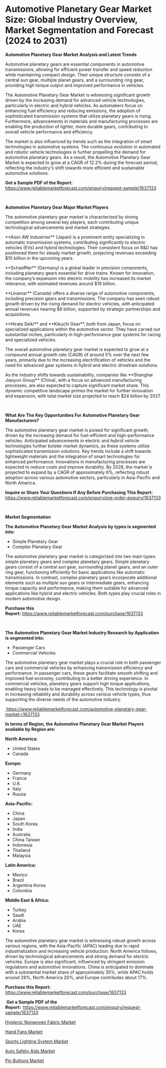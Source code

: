 <p><h1>Automotive Planetary Gear Market Size: Global Industry Overview, Market Segmentation and Forecast (2024 to 2031)</h1></p><p><strong>Automotive Planetary Gear Market Analysis and Latest Trends</strong></p>
<p><p>Automotive planetary gears are essential components in automotive transmissions, allowing for efficient power transfer and speed reduction while maintaining compact design. Their unique structure consists of a central sun gear, multiple planet gears, and a surrounding ring gear, providing high torque output and improved performance in vehicles.</p><p>The Automotive Planetary Gear Market is witnessing significant growth driven by the increasing demand for advanced vehicle technologies, particularly in electric and hybrid vehicles. As automakers focus on enhancing fuel efficiency and reducing emissions, the adoption of sophisticated transmission systems that utilize planetary gears is rising. Furthermore, advancements in materials and manufacturing processes are enabling the production of lighter, more durable gears, contributing to overall vehicle performance and efficiency.</p><p>The market is also influenced by trends such as the integration of smart technologies in automotive systems. The continuous evolution in automated and robotic vehicle technologies is further propelling the demand for automotive planetary gears. As a result, the Automotive Planetary Gear Market is expected to grow at a CAGR of 12.2% during the forecast period, reflecting the industry's shift towards more efficient and sustainable automotive solutions.</p></p>
<p><strong>Get a Sample PDF of the Report:&nbsp;</strong> <a href="https://www.reliablemarketforecast.com/enquiry/request-sample/1637133">https://www.reliablemarketforecast.com/enquiry/request-sample/1637133</a></p>
<p>&nbsp;</p>
<p><strong>Automotive Planetary Gear Major Market Players</strong></p>
<p><p>The automotive planetary gear market is characterized by strong competition among several key players, each contributing unique technological advancements and market strategies. </p><p>**Aisin AW Industries** (Japan) is a prominent entity specializing in automatic transmission systems, contributing significantly to electric vehicles (EVs) and hybrid technologies. Their consistent focus on R&D has positioned them for steady market growth, projecting revenues exceeding $10 billion in the upcoming years. </p><p>**Schaeffler** (Germany) is a global leader in precision components, including planetary gears essential for drive trains. Known for innovation, the company’s expansion into electric mobility has increased its market relevance, with estimated revenues around $16 billion. </p><p>**Linamar** (Canada) offers a diverse range of automotive components, including precision gears and transmissions. The company has seen robust growth driven by the rising demand for electric vehicles, with anticipated annual revenues nearing $8 billion, supported by strategic partnerships and acquisitions.</p><p>**Hirata Seiki** and **Kikuchi Gear**, both from Japan, focus on specialized applications within the automotive sector. They have carved out substantial niches, particularly in high-performance gear systems for racing and specialized vehicles.</p><p>The overall automotive planetary gear market is expected to grow at a compound annual growth rate (CAGR) of around 5% over the next few years, primarily due to the increasing electrification of vehicles and the need for advanced gear systems in hybrid and electric drivetrain solutions.</p><p>As the industry shifts towards sustainability, companies like **Shanghai Jiaoyun Group** (China), with a focus on advanced manufacturing processes, are also expected to capture significant market share. This dynamic competitive landscape primes the market for further innovation and expansion, with total market size projected to reach $24 billion by 2027.</p></p>
<p>&nbsp;</p>
<p><strong>What Are The Key Opportunities For Automotive Planetary Gear Manufacturers?</strong></p>
<p><p>The automotive planetary gear market is poised for significant growth, driven by the increasing demand for fuel-efficient and high-performance vehicles. Anticipated advancements in electric and hybrid vehicle technologies further bolster market dynamics, as these systems utilize sophisticated transmission solutions. Key trends include a shift towards lightweight materials and the integration of smart technologies for enhanced performance. Innovations in manufacturing processes are expected to reduce costs and improve durability. By 2028, the market is projected to expand by a CAGR of approximately 6%, reflecting robust adoption across various automotive sectors, particularly in Asia-Pacific and North America.</p></p>
<p><strong>Inquire or Share Your Questions If Any Before Purchasing This Report:</strong> <a href="https://www.reliablemarketforecast.com/enquiry/pre-order-enquiry/1637133">https://www.reliablemarketforecast.com/enquiry/pre-order-enquiry/1637133</a></p>
<p>&nbsp;</p>
<p><strong>Market Segmentation</strong></p>
<p><strong>The Automotive Planetary Gear Market Analysis by types is segmented into:</strong></p>
<p><ul><li>Simple Planetary Gear</li><li>Complex Planetary Gear</li></ul></p>
<p><p>The automotive planetary gear market is categorized into two main types: simple planetary gears and complex planetary gears. Simple planetary gears consist of a central sun gear, surrounding planet gears, and an outer ring gear, functioning efficiently for basic applications like automatic transmissions. In contrast, complex planetary gears incorporate additional elements such as multiple sun gears or intermediate gears, enhancing torque capacity and performance, making them suitable for advanced applications like hybrid and electric vehicles. Both types play crucial roles in modern automotive design.</p></p>
<p><strong>Purchase this Report:&nbsp;</strong><a href="https://www.reliablemarketforecast.com/purchase/1637133">https://www.reliablemarketforecast.com/purchase/1637133</a></p>
<p>&nbsp;</p>
<p><strong>The Automotive Planetary Gear Market Industry Research by Application is segmented into:</strong></p>
<p><ul><li>Passenger Cars</li><li>Commercial Vehicles</li></ul></p>
<p><p>The automotive planetary gear market plays a crucial role in both passenger cars and commercial vehicles by enhancing transmission efficiency and performance. In passenger cars, these gears facilitate smooth shifting and improved fuel economy, contributing to a better driving experience. In commercial vehicles, planetary gears support high torque applications, enabling heavy loads to be managed effectively. This technology is pivotal in increasing reliability and durability across various vehicle types, thus supporting the diverse needs of the automotive industry.</p></p>
<p><a href="https://www.reliablemarketforecast.com/automotive-planetary-gear-market-r1637133">&nbsp;https://www.reliablemarketforecast.com/automotive-planetary-gear-market-r1637133</a></p>
<p><strong>In terms of Region, the Automotive Planetary Gear Market Players available by Region are:</strong></p>
<p>
    <p> <strong> North America: </strong>
        <ul>
            <li>United States</li>
            <li>Canada</li>
        </ul>
        </p> 
    <p> <strong> Europe: </strong>
        <ul>
            <li>Germany</li>
            <li>France</li>
            <li>U.K.</li>
            <li>Italy</li>
            <li>Russia</li>
        </ul>
        </p> 
    <p> <strong> Asia-Pacific: </strong>
        <ul>
            <li>China</li>
            <li>Japan</li>
            <li>South Korea</li>
            <li>India</li>
            <li>Australia</li>
            <li>China Taiwan</li>
            <li>Indonesia</li>
            <li>Thailand</li>
            <li>Malaysia</li>
        </ul>
        </p> 
    <p> <strong> Latin America: </strong>
        <ul>
            <li>Mexico</li>
            <li>Brazil</li>
            <li>Argentina Korea</li>
            <li>Colombia</li>
        </ul>
        </p> 
    <p> <strong> Middle East & Africa: </strong>
        <ul>
            <li>Turkey</li>
            <li>Saudi</li>
            <li>Arabia</li>
            <li>UAE</li>
            <li>Korea</li>
        </ul>
    </p>
    </p>
<p><p>The automotive planetary gear market is witnessing robust growth across various regions, with the Asia-Pacific (APAC) leading due to rapid industrialization and increasing vehicle production. North America follows, driven by technological advancements and strong demand for electric vehicles. Europe is also significant, influenced by stringent emission regulations and automotive innovations. China is anticipated to dominate with a substantial market share of approximately 35%, while APAC holds around 28%, North America 20%, and Europe contributes about 17%.</p></p>
<p><strong>Purchase this Report: </strong><a href="https://www.reliablemarketforecast.com/purchase/1637133">https://www.reliablemarketforecast.com/purchase/1637133</a></p>
<p>&nbsp;<strong>Get a Sample PDF of the Report:&nbsp;&nbsp;</strong><a href="https://www.reliablemarketforecast.com/enquiry/request-sample/1637133">https://www.reliablemarketforecast.com/enquiry/request-sample/1637133</a></p>
<p><strong></strong></p>
<p><p><a href="https://medium.com/@duncanbolton68/the-role-of-hygienic-nonwoven-fabric-market-applications-cotton-pad-sanitary-e93fa8054492?postPublishedType=repub">Hygienic Nonwoven Fabric Market</a></p><p><a href="https://issuu.com/reportprime-2/docs/hand-fans-market-size-2030.pptx_906c60c3aa01ad">Hand Fans Market</a></p><p><a href="https://www.linkedin.com/pulse/what-driving-global-sports-lighting-system-market-dive-trends-qop1c?trackingId=uM4833XwTTuQ0mcGOkYyzQ%3D%3D">Sports Lighting System Market</a></p><p><a href="https://medium.com/@duncanbolton68/auto-safety-aids-market-size-market-segmentation-market-trends-and-growth-analysis-forecast-till-c4e12a54ec91?postPublishedType=repub">Auto Safety Aids Market</a></p><p><a href="https://issuu.com/reportprime-2/docs/pin-buttons-market-size-2030.pptx_34556b26f1fb4c">Pin Buttons Market</a></p></p>